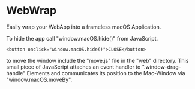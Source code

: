 # WebWrap

Easily wrap your WebApp into a frameless macOS Application.

To hide the app call "window.macOS.hide()" from JavaScript.
```
<button onclick="window.macOS.hide()">CLOSE</button>
```

to move the window include the "move.js" file in the "web" directory. This small piece of JavaScript attaches an event handler to ".window-drag-handle" Elements and communicates its position to the Mac-Window via "window.macOS.moveBy".
